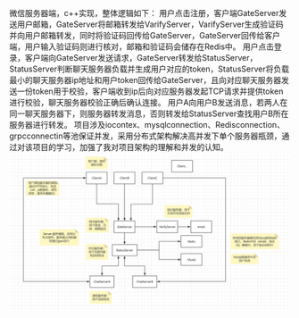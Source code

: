微信服务器端，c++实现，整体逻辑如下：
用户点击注册，客户端GateServer发送用户邮箱，GateServer将邮箱转发给VarifyServer，VarifyServer生成验证码并向用户邮箱转发，同时将验证码回传给GateServer，GateServer回传给客户端，用户输入验证码则进行核对，邮箱和验证码会储存在Redis中。
用户点击登录，客户端向GateServer发送请求，GateServer转发给StatusServer，StatusServer判断聊天服务器负载并生成用户对应的token，StatusServer将负载最小的聊天服务器ip地址和用户token回传给GateServer，且向对应聊天服务器发送一份token用于校验，客户端收到ip后向对应服务器发起TCP请求并提供token进行校验，聊天服务器校验正确后确认连接。
用户A向用户B发送消息，若两人在同一聊天服务器下，则服务器转发消息，否则转发给StatusServer查找用户B所在服务器进行转发。
项目涉及iocontex、mysqlconnection、Redisconnection、grpcconnectin等池保证并发，采用分布式架构解决高并发下单个服务器瓶颈，通过对该项目的学习，加强了我对项目架构的理解和并发的认知。
![image](https://github.com/1li2yang3/WeiXing_Server/blob/main/%E6%9E%B6%E6%9E%84%E5%9B%BE.png)


